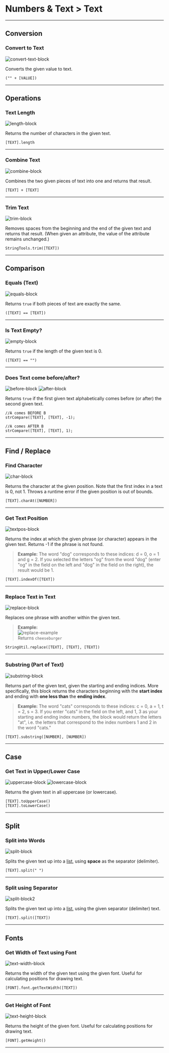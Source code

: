 # Numbers & Text > Text

***

## Conversion

### <a name="tostring"></a> Convert to Text

![convert-text-block](http://static.stencyl.com/pedia2/blocks/numbers_text/text/Conversion.png)

Converts the given value to text.

```
("" + [VALUE])
```

***

## Operations

### <a name="str-length"></a> Text Length

![length-block](http://static.stencyl.com/pedia2/blocks/numbers_text/text/TextLength.png)

Returns the number of characters in the given text.

```
[TEXT].length
```

***

### <a name="str-combine"></a> Combine Text

![combine-block](http://static.stencyl.com/pedia2/block-images/4%20-%20Numbers%20%20Text/2%20-%20Text/str-combine.png)

Combines the two given pieces of text into one and returns that result.

```
[TEXT] + [TEXT]
```

***

### <a name="str-trim"></a> Trim Text

![trim-block](http://static.stencyl.com/pedia2/blocks/numbers_text/text/Operations_TrimSpace.png)

Removes spaces from the beginning and the end of the given text and returns that result. (When given an attribute, the value of the attribute remains unchanged.)

```
StringTools.trim([TEXT])
```

***

## Comparison

### <a name="eq"></a> Equals (Text)

![equals-block](http://static.stencyl.com/pedia2/blocks/numbers_text/text/Comparison_Equality.png)

Returns `true` if both pieces of text are exactly the same.

```
([TEXT] == [TEXT])
```

***

### <a name="str-empty"></a> Is Text Empty?

![empty-block](http://static.stencyl.com/pedia2/blocks/numbers_text/text/Comparison_Empty.png)

Returns `true` if the length of the given text is 0.

```
([TEXT] == "")
```

***

### <a name="str-beforeafter"></a> Does Text come before/after?

![before-block](http://static.stencyl.com/pedia2/blocks/numbers_text/text/Comparison_Before.png)
![after-block](http://static.stencyl.com/pedia2/blocks/numbers_text/text/Comparison_After.png)

Returns `true` if the first given text alphabetically comes before (or after) the second given text.

```
//A comes BEFORE B
strCompare([TEXT], [TEXT], -1);

//A comes AFTER B
strCompare([TEXT], [TEXT], 1);
```

***

## Find / Replace

### <a name="str-char-at"></a> Find Character

![char-block](http://static.stencyl.com/pedia2/blocks/numbers_text/text/Find_Character.png)

Returns the character at the given position. Note that the first index in a text is 0, not 1. Throws a runtime error if the given position is out of bounds.

```
[TEXT].charAt([NUMBER])
```

***

### <a name="str-indexof"></a> Get Text Position

![textpos-block](http://static.stencyl.com/pedia2/blocks/numbers_text/text/Find_Index.png)

Returns the index at which the given phrase (or character) appears in the given text. Returns -1 if the phrase is not found.

> **Example:** The word "dog" corresponds to these indices: d = 0, o = 1 and g = 2. If you selected the letters "og" from the word "dog" (enter "og" in the field on the left and "dog" in the field on the right), the result would be 1.

```
[TEXT].indexOf([TEXT])
```

***

### <a name="str-replace"></a> Replace Text in Text

![replace-block](http://static.stencyl.com/pedia2/blocks/numbers_text/text/Find_ReplaceBlock.png)

Replaces one phrase with another within the given text.

> **Example:** <br/>![replace-example](http://static.stencyl.com/pedia2/blocks/numbers_text/text/FindExample1.png)<br/>Returns `cheeseburger`

```
StringUtil.replace([TEXT], [TEXT], [TEXT])
```

***

### <a name="str-substring"></a> Substring (Part of Text)

![substring-block](http://static.stencyl.com/pedia2/blocks/numbers_text/text/Find_Substring.png)

Returns part of the given text, given the starting and ending indices. More specifically, this block returns the characters beginning with the **start index** and ending with **one less than** the **ending index**. 

> **Example:** The word "cats" corresponds to these indices: c = 0, a = 1, t = 2, s = 3. If you enter "cats" in the field on the left, and 1, 3 as your starting and ending index numbers, the block would return the letters "at", i.e. the letters that correspond to the index numbers 1 and 2 in the word "cats."

```
[TEXT].substring([NUMBER], [NUMBER])
```

***

## Case

### <a name="str-toupperlower"></a> Get Text in Upper/Lower Case

![uppercase-block](http://static.stencyl.com/pedia2/blocks/numbers_text/text/CaseUp.png)
![lowercase-block](http://static.stencyl.com/pedia2/blocks/numbers_text/text/CaseLow.png)

Returns the given text in all uppercase (or lowercase).

```
[TEXT].toUpperCase()
[TEXT].toLowerCase()
```

***

## Split

### <a name="str-split-space"></a> Split into Words

![split-block](http://static.stencyl.com/pedia2/blocks/numbers_text/text/Split.png)

Splits the given text up into a [list](http://www.stencyl.com/help/view/lists/), using **space** as the separator (delimiter).

```
[TEXT].split(" ")
```

***

### <a name="str-split"></a> Split using Separator

![split-block2](http://static.stencyl.com/pedia2/blocks/numbers_text/text/Split2.png)

Splits the given text up into a [list](http://www.stencyl.com/help/view/lists/), using the given separator (delimiter) text.

```
[TEXT].split([TEXT])
```

***

## Fonts

### <a name="get-font-width2-new"></a> Get Width of Text using Font

![text-width-block](http://static.stencyl.com/pedia2/block-images/4%20-%20Numbers%20%20Text/2%20-%20Text/get-font-width2-new.png)

Returns the width of the given text using the given font. Useful for calculating positions for drawing text.

```
[FONT].font.getTextWidth([TEXT])
```

***

### <a name="get-font-height2-new"></a> Get Height of Font

![text-height-block](http://static.stencyl.com/pedia2/block-images/4%20-%20Numbers%20%20Text/2%20-%20Text/get-font-height2-new.png)

Returns the height of the given font. Useful for calculating positions for drawing text.

```
[FONT].getHeight()
```

***
